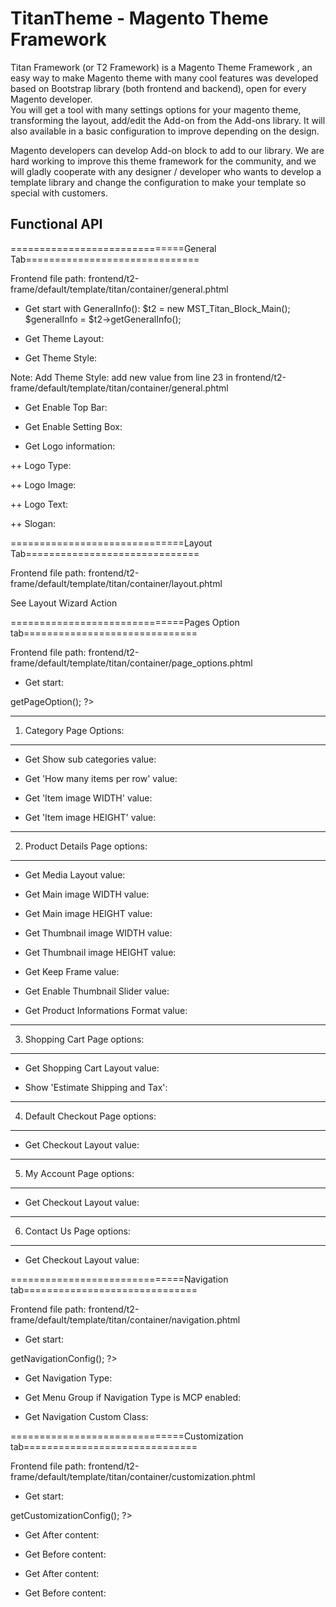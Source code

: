 TitanTheme - Magento Theme Framework
=====================================

Titan Framework (or T2 Framework) is a Magento Theme Framework , an easy way to make Magento theme with many cool features was developed based on Bootstrap library (both frontend and backend), open for every Magento developer.  
You will get a tool with many settings options for your magento theme, transforming the layout, add/edit the Add-on from the Add-ons library. It will also available in a basic configuration to improve depending on the design. 

Magento developers can develop Add-on block to add to our library.  We are hard working to improve this theme framework for the community, and we will gladly cooperate with any designer / developer who wants to develop a template library and change the configuration to make your template so special with customers.

Functional API
------------------------------------------------------------------------------------------
==============================General Tab==============================

Frontend file path: frontend/t2-frame/default/template/titan/container/general.phtml


- Get start with GeneralInfo():
$t2 = new MST_Titan_Block_Main();
$generalInfo = $t2->getGeneralInfo();

+ Get Theme Layout: 
<?php 
echo $generalInfo["theme_layout"]; 
//return one of values {fullwidth,t2-boxed,t2-boxed-medium,..}
?>

+ Get Theme Style: 
<?php 
echo $generalInfo['theme_style'];  
//return one of values {style1,style2,style3,..}
?>

Note: Add Theme Style: add new value from line 23 in frontend/t2-frame/default/template/titan/container/general.phtml

+ Get Enable Top Bar: 
<?php 
echo $generalInfo['enable_top_bar']; 
//return true/false
?>

+ Get Enable Setting Box: 
<?php 
echo $generalInfo['enable_setting_block']; 
//return true/false
?>

+ Get Logo information: 

++ Logo Type: 
<?php 
echo $generalInfo['logo_type'];
//return one of values {1,2,3}. 1: Logo image; 2: logo text; 3: Default Magento Setting;
?>

++ Logo Image: 
<?php 
echo $generalInfo['logo_image'];
//return file name value. example 1410631206.png
?>

++ Logo Text: 
<?php 
echo $generalInfo['logo_text'];
//return input text value
?>

++ Slogan: 
<?php 
echo $generalInfo['slogan']; 
//return input text value
?>

==============================Layout Tab==============================

Frontend file path: frontend/t2-frame/default/template/titan/container/layout.phtml

See Layout Wizard Action 

==============================Pages Option tab==============================

Frontend file path: frontend/t2-frame/default/template/titan/container/page_options.phtml


- Get start:
<?php 
$t2 = new MST_Titan_Block_Main();
$options = $t2->getPageOption();
?>

---------------------------------------------
1. Category Page Options:
---------------------------------------------

- Get Show sub categories value: 
<?php echo $options['category']['show_sub_categories']; 
//return true/false
?>

- Get 'How many items per row' value: 
<?php 
echo $options['category']['item_per_row']; 
//return a number
?>

- Get 'Item image WIDTH' value: 
<?php 
echo $options['category']['image_width']; 
//return a number
?>

- Get 'Item image HEIGHT' value: 
<?php 
echo $options['category']['image_height']; 
//return a number
?>
 
---------------------------------------------
2. Product Details Page options:
---------------------------------------------

- Get Media Layout value: 
<?php 
echo $options['product']['media'];
//return one of values {1,2,3,4}
?>

- Get Main image WIDTH value: 
<?php 
echo $options['product']['image_width'];
//return a number
?>

- Get Main image HEIGHT value: 
<?php 
echo $options['product']['image_height']; 
//return a number
?>

- Get Thumbnail image WIDTH value: 
<?php 
echo $options['product']['thumb_image_width']; 
//return a number
?>

- Get Thumbnail image HEIGHT value: 
<?php 
echo $options['product']['thumb_image_height']; 
//return a number
?>

- Get Keep Frame value: 
<?php 
echo $options['product']['keep_frame']; 
//return true/false
?>

- Get Enable Thumbnail Slider value: 
<?php 
echo $options['product']['thumb_slider']; 
//return true/false
?

- Get Zooming Type value: 
<?php 
echo $options['product']['thumb_slider']; 
//return one of values {inner,popup,lightbox,..}
?>

- Get Product Informations Format value: 
<?php 
echo $options['product']['productinfo']; 
//return one of values {tabs,listview,accordion,..}
?>
 
---------------------------------------------
3. Shopping Cart Page options:
---------------------------------------------

- Get Shopping Cart Layout value: 
<?php 
echo $options['cart']['layout']; 
//return one of values {standard,advanced1,advanced2,..}
?>

- Show 'Estimate Shipping and Tax': 
<?php 
echo $options['cart']['enable_estimate']; 
//return true/false
?>

---------------------------------------------
4. Default Checkout Page options:
---------------------------------------------

- Get Checkout Layout value: 
<?php 
echo $options['checkout']['layout']; 
//return one of values {standard,tab,..}
?>

 
---------------------------------------------
5. My Account Page options:
---------------------------------------------

- Get Checkout Layout value: 
<?php 
echo $options['checkout']['layout']; 
//return one of values {standard,tab,..}
?>
 
---------------------------------------------
6. Contact Us Page options:
---------------------------------------------

- Get Checkout Layout value: 
<?php 
echo $options['checkout']['layout']; 
//return one of values {standard,tab,..}
?>

 
==============================Navigation tab==============================

Frontend file path: frontend/t2-frame/default/template/titan/container/navigation.phtml


- Get start:
<?php 
$t2 = new MST_Titan_Block_Main();
$navigationConfig = $t2->getNavigationConfig();
?>

+ Get Navigation Type: 
<?php 
echo $navigationConfig['menu_type']; 
//return one of values {default,mcp}
?>

+ Get Menu Group if Navigation Type is MCP enabled:
<?php 
echo $navigationConfig['menu_group']; 
//return number (group id)
?>

+ Get Navigation Custom Class:
<?php 
echo $navigationConfig['custom_class']; 
//return input text  value
?>


==============================Customization tab==============================

Frontend file path: frontend/t2-frame/default/template/titan/container/customization.phtml


- Get start:
<?php 
$t2 = new MST_Titan_Block_Main();
$customization = $t2->getCustomizationConfig();
?>

+ Get After <Head> content: 
<?php 
echo $customization['after_head_open']; 
//return textarea value
?>

+ Get Before <Head> content:
<?php 
echo $customization['before_head_close']; 
//return textarea value
?>

+ Get After <Body> content:
<?php 
echo $customization['after_body_open']; 
//return textarea value
?>

+ Get Before </Body> content: 
<?php 
echo $customization['before_body_close']; 
//return textarea value
?>



